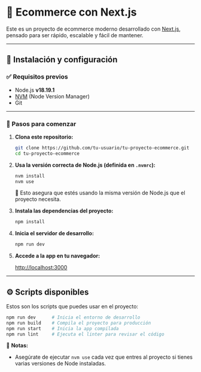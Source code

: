 # 🛒 Ecommerce con Next.js

Este es un proyecto de ecommerce moderno desarrollado con [Next.js](https://nextjs.org/), pensado para ser rápido, escalable y fácil de mantener.

---

## 🚀 Instalación y configuración

### ✅ Requisitos previos

- Node.js **v18.19.1**
- [NVM](https://github.com/nvm-sh/nvm) (Node Version Manager)
- Git

---

### 🔧 Pasos para comenzar

1. **Clona este repositorio:**

   ```bash
   git clone https://github.com/tu-usuario/tu-proyecto-ecommerce.git
   cd tu-proyecto-ecommerce
   ```

2. **Usa la versión correcta de Node.js (definida en `.nvmrc`):**

   ```bash
   nvm install
   nvm use
   ```

   🧠 Esto asegura que estés usando la misma versión de Node.js que el proyecto necesita.

3. **Instala las dependencias del proyecto:**

   ```bash
   npm install
   ```

4. **Inicia el servidor de desarrollo:**

   ```bash
   npm run dev
   ```

5. **Accede a la app en tu navegador:**

   [http://localhost:3000](http://localhost:3000)

---

## ⚙️ Scripts disponibles

Estos son los scripts que puedes usar en el proyecto:

```bash
npm run dev      # Inicia el entorno de desarrollo
npm run build    # Compila el proyecto para producción
npm run start    # Inicia la app compilada
npm run lint     # Ejecuta el linter para revisar el código
```

🧠 **Notas:**

- Asegúrate de ejecutar `nvm use` cada vez que entres al proyecto si tienes varias versiones de Node instaladas.
